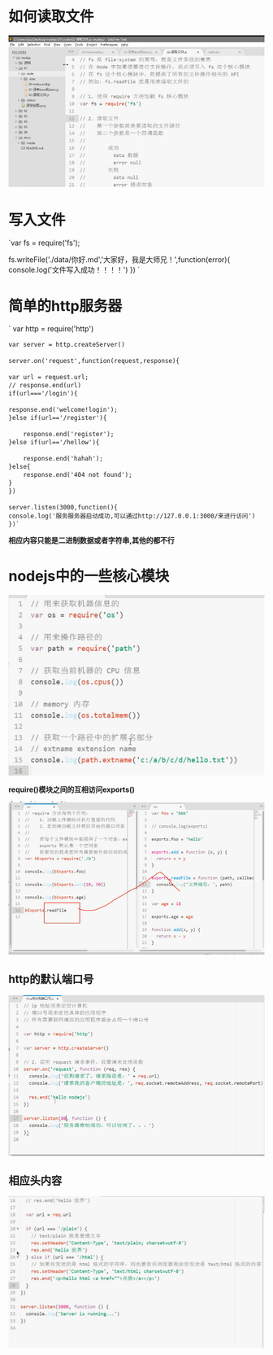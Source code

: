 # 如何读取文件 #

![](./imgs/2018-11-09_212940.png)

# 写入文件 #

`var fs = require('fs');

fs.writeFile('./data/你好.md','大家好，我是大师兄！',function(error){
	console.log('文件写入成功！！！！')
})
`
# 简单的http服务器 #

`	var http = require('http')

	var server = http.createServer()

	server.on('request',function(request,response){
	
	var url = request.url;
	// response.end(url)
	if(url==='/login'){
		
	response.end('welcome!login');
	}else if(url=='/register'){
		
		response.end('register');
	}else if(url=='/hellow'){
		
		response.end('hahah');
	}else{
		response.end('404 not found');
	}
	})

	server.listen(3000,function(){
	console.log('服务服务器启动成功,可以通过http://127.0.0.1:3000/来进行访问')
	})`
**相应内容只能是二进制数据或者字符串,其他的都不行**

# nodejs中的一些核心模块 #

![](imgs/2018-11-10_121822.png)

**require()模块之间的互相访问exports()**

![](imgs/2018-11-10_123815.png)


## http的默认端口号 ##

![](imgs/2018-11-10_234605.png)

## 相应头内容 ##

![](imgs/2018-11-11_000243.png)























